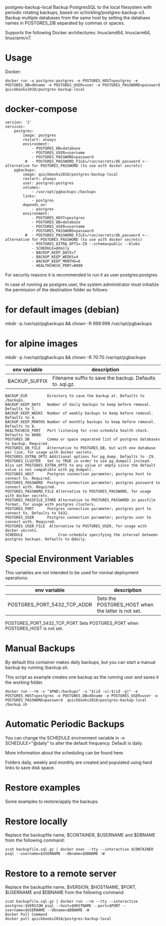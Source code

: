 postgres-backup-local
Backup PostgresSQL to the local filesystem with periodic rotating backups, based on schickling/postgres-backup-s3. Backup multiple databases from the same host by setting the database names in POSTGRES_DB separated by commas or spaces.

Supports the following Docker architectures: linux/amd64, linux/arm64, linux/arm/v7.

# Usage
Docker:

```
docker run -u postgres:postgres -e POSTGRES_HOST=postgres -e POSTGRES_DB=dbname -e POSTGRES_USER=user -e POSTGRES_PASSWORD=password  quickbooks2018/postgres-backup-local
```

# docker-compose
```
version: '2'
services:
    postgres:
        image: postgres
        restart: always
        environment:
            - POSTGRES_DB=database
            - POSTGRES_USER=username
            - POSTGRES_PASSWORD=password
         #  - POSTGRES_PASSWORD_FILE=/run/secrets/db_password <-- alternative for POSTGRES_PASSWORD (to use with docker secrets)
    pgbackups:
        image: quickbooks2018/postgres-backup-local
        restart: always
        user: postgres:postgres
        volumes:
            - /var/opt/pgbackups:/backups
        links:
            - postgres
        depends_on:
            - postgres
        environment:
            - POSTGRES_HOST=postgres
            - POSTGRES_DB=database
            - POSTGRES_USER=username
            - POSTGRES_PASSWORD=password
         #  - POSTGRES_PASSWORD_FILE=/run/secrets/db_password <-- alternative for POSTGRES_PASSWORD (to use with docker secrets)
            - POSTGRES_EXTRA_OPTS=-Z9 --schema=public --blobs
            - SCHEDULE=@daily
            - BACKUP_KEEP_DAYS=7
            - BACKUP_KEEP_WEEKS=4
            - BACKUP_KEEP_MONTHS=6
            - HEALTHCHECK_PORT=8080
```

For security reasons it is recommended to run it as user postgres:postgres.

In case of running as postgres user, the system administrator must initialize the permission of the destination folder as follows:

# for default images (debian)
mkdir -p /var/opt/pgbackups && chown -R 999:999 /var/opt/pgbackups
# for alpine images
mkdir -p /var/opt/pgbackups && chown -R 70:70 /var/opt/pgbackups

|   env variable	|   description	|
|---	|---	|
|   BACKUP_SUFFIX	|    Filename suffix to save the backup. Defaults to .sql.gz.
    BACKUP_DIR         Directory to save the backup at. Defaults to /backups.
    BACKUP_KEEP_DAYS   Number of daily backups to keep before removal. Defaults to 7.
    BACKUP_KEEP_WEEKS  Number of weekly backups to keep before removal. Defaults to 4.
    BACKUP_KEEP_MONTHS Number of monthly backups to keep before removal. Defaults to 6.
    HEALTHCHECK_PORT   Port listening for cron-schedule health check. Defaults to 8080.
    POSTGRES_DB        Comma or space separated list of postgres databases to backup. Required.
    POSTGRES_DB_FILE   Alternative to POSTGRES_DB, but with one database per line, for usage with docker secrets.
    POSTGRES_EXTRA_OPTS Additional options for pg_dump. Defaults to -Z9.
    POSTGRES_CLUSTER   Set to TRUE in order to use pg_dumpall instead. Also set POSTGRES_EXTRA_OPTS to any value or empty since the default value is not compatible with pg_dumpall.
    POSTGRES_HOST      Postgres connection parameter; postgres host to connect to. Required.
    POSTGRES_PASSWORD  Postgres connection parameter; postgres password to connect with. Required.
    POSTGRES_PASSWORD_FILE Alternative to POSTGRES_PASSWORD, for usage with docker secrets.
    POSTGRES_PASSFILE_STORE Alternative to POSTGRES_PASSWORD in passfile format, for usage with postgres clusters.
    POSTGRES_PORT      Postgres connection parameter; postgres port to connect to. Defaults to 5432.
    POSTGRES_USER      Postgres connection parameter; postgres user to connect with. Required.
    POSTGRES_USER_FILE  Alternative to POSTGRES_USER, for usage with docker secrets.
    SCHEDULE            	Cron-schedule specifying the interval between postgres backups. Defaults to @daily.

# Special Environment Variables
This variables are not intended to be used for normal deployment operations:
  
  | env variable  	| description  	|
|---	|---	|
|  POSTGRES_PORT_5432_TCP_ADDR 	|  Sets the POSTGRES_HOST when the latter is not set. 	|
   POSTGRES_PORT_5432_TCP_PORT     Sets POSTGRES_PORT when POSTGRES_HOST is not set.

# Manual Backups
By default this container makes daily backups, but you can start a manual backup by running /backup.sh.

This script as example creates one backup as the running user and saves it the working folder.

```
docker run --rm -v "$PWD:/backups" -u "$(id -u):$(id -g)" -e POSTGRES_HOST=postgres -e POSTGRES_DB=dbname -e POSTGRES_USER=user -e POSTGRES_PASSWORD=password  quickbooks2018/postgres-backup-local /backup.sh
```
# Automatic Periodic Backups
You can change the SCHEDULE environment variable in -e SCHEDULE="@daily" to alter the default frequency. Default is daily.

More information about the scheduling can be found here.

Folders daily, weekly and monthly are created and populated using hard links to save disk space.

# Restore examples

Some examples to restore/apply the backups.

# Restore locally

Replace the backupfile name, $CONTAINER, $USERNAME and $DBNAME from the following command:

```
zcat backupfile.sql.gz | docker exec --tty --interactive $CONTAINER psql --username=$USERNAME --dbname=$DBNAME -W
```

# Restore to a remote server
Replace the backupfile name, $VERSION, $HOSTNAME, $PORT, $USERNAME and $DBNAME from the following command:

```
zcat backupfile.sql.gz | docker run --rm --tty --interactive postgres:$VERSION psql --host=$HOSTNAME --port=$PORT --username=$USERNAME --dbname=$DBNAME -W
Docker Pull Command
docker pull quickbooks2018/postgres-backup-local

```
